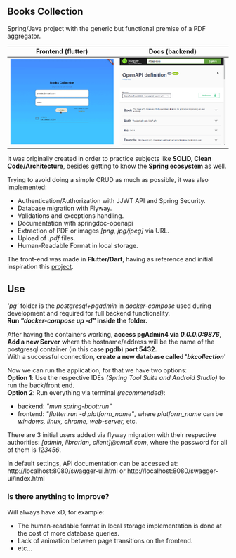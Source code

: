 ## Books Collection
Spring/Java project with the generic but functional premise of a PDF aggregator.

Frontend (flutter)           |  Docs (backend)
:-------------------------:|:-------------------------:
![frontend](./readme_files/front.gif)  |  ![docs](./readme_files/docs.gif)


It was originally created in order to practice subjects like **SOLID, Clean Code/Architecture**, besides getting to know the **Spring ecosystem** as well.

Trying to avoid doing a simple CRUD as much as possible, it was also implemented:
- Authentication/Authorization with JJWT API and Spring Security.
- Database migration with Flyway.
- Validations and exceptions handling.
- Documentation with springdoc-openapi
- Extraction of PDF or images *[png, jpg/jpeg]* via URL.
- Upload of *.pdf* files.
- Human-Readable Format in local storage.

The front-end was made in **Flutter/Dart**, having as reference and initial inspiration this [project](https://github.com/MahmoudHesham099/Flutter-Web-Spring-boot-Ecommerce-Admin-Panel).

## Use
*'pg'* folder is the *postgresql+pgadmin* in *docker-compose* used during development and required for full backend functionality. <br> **Run *"docker-compose up -d"* inside the folder.**

After having the containers working, **access pgAdmin4 via *0.0.0.0:9876*,** <br>
**Add a new Server** where the hostname/address will be the name of the postgresql container (in this case **pgdb**) **port 5432.** <br>
With a successful connection, **create a new database called '*bkcollection*'**

Now we can run the application, for that we have two options: <br>
**Option 1**: Use the respective IDEs *(Spring Tool Suite and Android Studio)* to run the back/front end. <br>
**Option 2**: Run everything via terminal *(recommended)*: <br>
- backend: *"mvn spring-boot:run"*
- frontend: *"flutter run -d platform_name"*, where *platform_name* can be *windows, linux, chrome, web-server,* etc.

There are 3 initial users added via flyway migration with their respective authorities:  *[admin, librarian, client]@email.com*, where the password for all of them is *123456*.

In default settings, API documentation can be accessed at: <br>
http://localhost:8080/swagger-ui.html or http://localhost:8080/swagger-ui/index.html

### Is there anything to improve?
Will always have xD, for example:
- The human-readable format in local storage implementation is done at the cost of more database queries.
- Lack of animation between page transitions on the frontend.
- etc...
